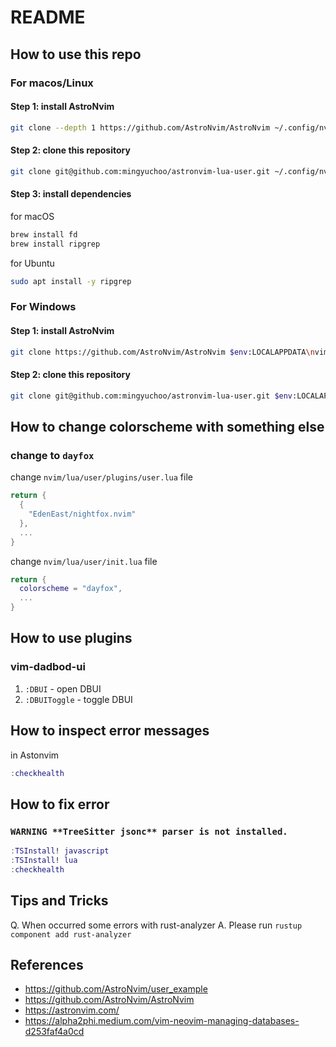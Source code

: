# README

## How to use this repo

### For macos/Linux

#### Step 1: install AstroNvim

```bash
git clone --depth 1 https://github.com/AstroNvim/AstroNvim ~/.config/nvim
```

#### Step 2: clone this repository

```bash
git clone git@github.com:mingyuchoo/astronvim-lua-user.git ~/.config/nvim/lua/user
```

#### Step 3: install dependencies

for macOS

```bash
brew install fd
brew install ripgrep
```

for Ubuntu

```bash
sudo apt install -y ripgrep
```

### For Windows

#### Step 1: install AstroNvim

```bash
git clone https://github.com/AstroNvim/AstroNvim $env:LOCALAPPDATA\nvim
```

#### Step 2: clone this repository

```bash
git clone git@github.com:mingyuchoo/astronvim-lua-user.git $env:LOCALAPPDATA\nvim\lua\user
```
## How to change colorscheme with something else

### change to `dayfox`

change `nvim/lua/user/plugins/user.lua` file

```lua
return {
  {
    "EdenEast/nightfox.nvim"
  },
  ...
}
```

change `nvim/lua/user/init.lua` file

```lua
return {
  colorscheme = "dayfox",
  ...
}
```

## How to use plugins

### vim-dadbod-ui

1. `:DBUI` - open DBUI
2. `:DBUIToggle` - toggle DBUI

## How to inspect error messages

in Astonvim

```lua
:checkhealth
```

## How to fix error

### `WARNING **TreeSitter jsonc** parser is not installed.`

```lua
:TSInstall! javascript
:TSInstall! lua
:checkhealth
```

## Tips and Tricks

Q. When occurred some errors with rust-analyzer
A. Please run `rustup component add rust-analyzer`

## References

- <https://github.com/AstroNvim/user_example>
- <https://github.com/AstroNvim/AstroNvim>
- <https://astronvim.com/>
- <https://alpha2phi.medium.com/vim-neovim-managing-databases-d253faf4a0cd>
